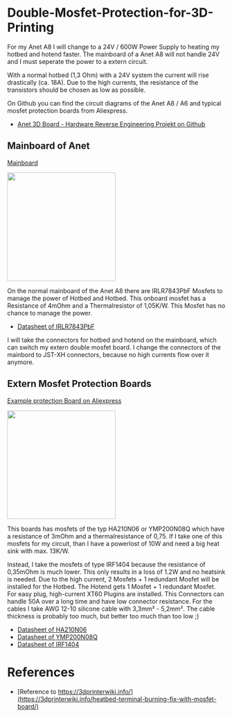 # Double-Mosfet-Protection-for-3D-Printing

For my Anet A8 I will change to a 24V / 600W Power Supply to heating my hotbed and hotend faster.
The mainboard of a Anet A8 will not handle 24V and I must seperate the power to a extern circuit.

With a normal hotbed (1,3 Ohm) with a 24V system the current will rise drastically (ca. 18A).
Due to the high currents, the resistance of the transistors should be chosen as low as possible.

On Github you can find the circuit diagrams of the Anet A8 / A6 and typical mosfet protection boards from Aliexpress.
* [Anet 3D Board - Hardware Reverse Engineering Projekt on Github ](https://github.com/ralf-e/ANET-3D-Board-V1.0)

## Mainboard of Anet
[Mainboard](https://chinadrucker.de/wp-content/uploads/2017/07/072917_1833_ListederErs7.png)

<img src="https://chinadrucker.de/wp-content/uploads/2017/07/072917_1833_ListederErs7.png" alt="" data-canonical-src="https://chinadrucker.de/wp-content/uploads/2017/07/072917_1833_ListederErs7.png" width="250" height="250" />

On the normal mainboard of the Anet A8 there are IRLR7843PbF Mosfets to manage the power of Hotbed and Hotbed.
This onboard mosfet has a Resistance of 4mOhm and a Thermalresistor of 1,05K/W. This Mosfet has no chance to manage the power.
* [Datasheet of IRLR7843PbF](https://www.infineon.com/dgdl/irlr7843pbf.pdf?fileId=5546d462533600a40153566de53526d8)
 
I will take the connectors for hotbed and hotend on the mainboard, which can switch my extern double mosfet board. I change the connectors of the mainbord to JST-XH connectors, because no high currents flow over it anymore.

## Extern Mosfet Protection Boards
[Example protection Board on Aliexpress](https://de.aliexpress.com/item/3D-Printer-Parts-Heated-Bed-Power-Module-Board-25A-MOSFET-For-Chitu-Motherboard/32814486198.html)

<img src="https://s3-ap-southeast-1.amazonaws.com/a2.datacaciques.com/wm/1650504465/3565163477/4090666767.png" alt="" data-canonical-src="https://s3-ap-southeast-1.amazonaws.com/a2.datacaciques.com/wm/1650504465/3565163477/4090666767.png" width="250" height="250" />

This boards has mosfets of the typ HA210N06 or YMP200N08Q which have a resistance of 3mOhm and a thermalresistance of 0,75. If I take one of this mosfets for my circuit, than I have a powerlost of 10W and need a big heat sink with max. 13K/W.

Instead, I take the mosfets of type IRF1404 because the resistance of 0,35mOhm is much lower. This only results in a loss of 1.2W and no heatsink is needed.
Due to the high current, 2 Mosfets + 1 redundant Mosfet will be installed for the Hotbed. The Hotend gets 1 Mosfet + 1 redundant Mosfet.
For easy plug, high-current XT60 Plugins are installed. This Connectors can handle 50A over a long time and have low connector resistance.
For the cables I take AWG 12-10 silicone cable with 3,3mm² - 5,2mm². The cable thickness is probably too much, but better too much than too low ;)

* [Datasheet of HA210N06](http://www.cecb2b.com/batchupload/inventoryother/zfa_ic_inventory/201495/zfa__332199_f13c9a0a038c37904c57614f101672ad.PDF)
* [Datasheet of YMP200N08Q](http://www.2150692.ru/files/ymp200n08q.pdf)
* [Datasheet of IRF1404](http://www.irf.com/product-info/datasheets/data/irf1404.pdf)

# References
- [Reference to https://3dprinterwiki.info/](https://3dprinterwiki.info/heatbed-terminal-burning-fix-with-mosfet-board/)

